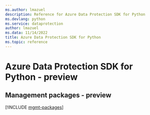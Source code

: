 ```yaml
---
ms.author: lmazuel
description: Reference for Azure Data Protection SDK for Python
ms.devlang: python
ms.service: dataprotection
author: lmazuel
ms.data: 11/14/2022
title: Azure Data Protection SDK for Python
ms.topic: reference
---
```

# Azure Data Protection SDK for Python - preview

## Management packages - preview
[!INCLUDE [mgmt-packages](data-protection-mgmt-index.md)]